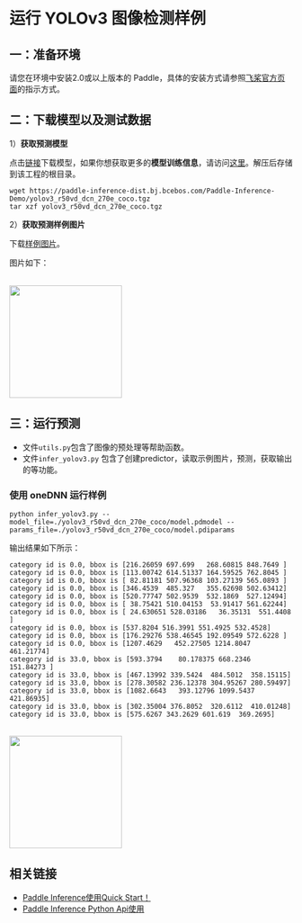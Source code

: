 # 运行 YOLOv3 图像检测样例


## 一：准备环境

请您在环境中安装2.0或以上版本的 Paddle，具体的安装方式请参照[飞桨官方页面](https://www.paddlepaddle.org.cn/)的指示方式。


## 二：下载模型以及测试数据


1）**获取预测模型**

点击[链接](https://paddle-inference-dist.bj.bcebos.com/Paddle-Inference-Demo/yolov3_r50vd_dcn_270e_coco.tgz)下载模型，如果你想获取更多的**模型训练信息**，请访问[这里](https://github.com/PaddlePaddle/PaddleDetection)。解压后存储到该工程的根目录。

```
wget https://paddle-inference-dist.bj.bcebos.com/Paddle-Inference-Demo/yolov3_r50vd_dcn_270e_coco.tgz
tar xzf yolov3_r50vd_dcn_270e_coco.tgz
```


2）**获取预测样例图片**

下载[样例图片](https://paddle-inference-dist.bj.bcebos.com/inference_demo/images/kite.jpg)。

图片如下：
<p align="left">
    <br>
<img src='https://paddle-inference-dist.bj.bcebos.com/inference_demo/images/kite.jpg' width = "200" height = "200">
    <br>
<p>


## 三：运行预测

- 文件`utils.py`包含了图像的预处理等帮助函数。
- 文件`infer_yolov3.py` 包含了创建predictor，读取示例图片，预测，获取输出的等功能。

### 使用 oneDNN 运行样例

```
python infer_yolov3.py --model_file=./yolov3_r50vd_dcn_270e_coco/model.pdmodel --params_file=./yolov3_r50vd_dcn_270e_coco/model.pdiparams
```

输出结果如下所示：

```
category id is 0.0, bbox is [216.26059 697.699   268.60815 848.7649 ]
category id is 0.0, bbox is [113.00742 614.51337 164.59525 762.8045 ]
category id is 0.0, bbox is [ 82.81181 507.96368 103.27139 565.0893 ]
category id is 0.0, bbox is [346.4539  485.327   355.62698 502.63412]
category id is 0.0, bbox is [520.77747 502.9539  532.1869  527.12494]
category id is 0.0, bbox is [ 38.75421 510.04153  53.91417 561.62244]
category id is 0.0, bbox is [ 24.630651 528.03186   36.35131  551.4408  ]
category id is 0.0, bbox is [537.8204 516.3991 551.4925 532.4528]
category id is 0.0, bbox is [176.29276 538.46545 192.09549 572.6228 ]
category id is 0.0, bbox is [1207.4629   452.27505 1214.8047   461.21774]
category id is 33.0, bbox is [593.3794    80.178375 668.2346   151.84273 ]
category id is 33.0, bbox is [467.13992 339.5424  484.5012  358.15115]
category id is 33.0, bbox is [278.30582 236.12378 304.95267 280.59497]
category id is 33.0, bbox is [1082.6643   393.12796 1099.5437   421.86935]
category id is 33.0, bbox is [302.35004 376.8052  320.6112  410.01248]
category id is 33.0, bbox is [575.6267 343.2629 601.619  369.2695]
```

<p align="left">
    <br>
<img src='https://paddle-inference-dist.bj.bcebos.com/inference_demo/images/kite_res.jpg' width = "200" height = "200">
    <br>
<p>

## 相关链接
- [Paddle Inference使用Quick Start！]()
- [Paddle Inference Python Api使用]()
